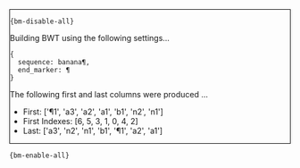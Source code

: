 <div style="border:1px solid black;">

`{bm-disable-all}`

Building BWT using the following settings...

```
{
  sequence: banana¶,
  end_marker: ¶
}

```


The following first and last columns were produced ...

 * First: ['¶1', 'a3', 'a2', 'a1', 'b1', 'n2', 'n1']
 * First Indexes: [6, 5, 3, 1, 0, 4, 2]
 * Last: ['a3', 'n2', 'n1', 'b1', '¶1', 'a2', 'a1']
</div>

`{bm-enable-all}`

